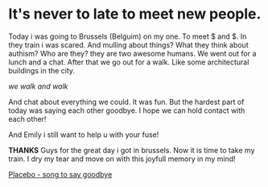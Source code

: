 It's never to late to meet new people. 
====================================

Today i was going to Brussels (Belguim) on my one. To meet $ and $. 
In they train i was scared. And mulling about things? What they think about authism? Who are they? 
they are two awesome humans. We went out for a lunch and a chat. 
After that we go out for a walk. Like some architectural buildings in the city. 
 
 *we walk and walk*
 
And chat about everything we could. It was fun. 
But the hardest part of today was saying each other goodbye.
I hope we can hold contact with each other! 

And Emily i still want to help u with your fuse!

**THANKS** Guys for the great day i got in brussels. 
Now it is time to take my train. I dry my tear and move on with this joyfull memory in my mind!

[Placebo - song to say goodbye](https://www.youtube.com/watch?v=e7bxXjQL3cY)
